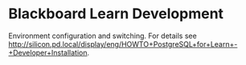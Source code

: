 # Blackboard Learn Development #

Environment configuration and switching. For details see http://silicon.pd.local/display/eng/HOWTO+PostgreSQL+for+Learn+-+Developer+Installation.
